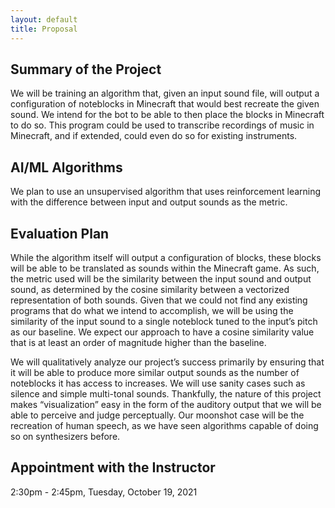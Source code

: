 ```yaml
---
layout: default
title: Proposal
---
```


## Summary of the Project
We will be training an algorithm that, given an input sound file, will output a configuration of noteblocks in Minecraft that would best recreate the given sound. We intend for the bot to be able to then place the blocks in Minecraft to do so. This program could be used to transcribe recordings of music in Minecraft, and if extended, could even do so for existing instruments.

## AI/ML Algorithms
We plan to use an unsupervised algorithm that uses reinforcement learning with the difference between input and output sounds as the metric.

## Evaluation Plan 
While the algorithm itself will output a configuration of blocks, these blocks will be able to be translated as sounds within the Minecraft game. As such, the metric used will be the similarity between the input sound and output sound, as determined by the cosine similarity between a vectorized representation of both sounds. Given that we could not find any existing programs that do what we intend to accomplish, we will be using the similarity of the input sound to a single noteblock tuned to the input’s pitch as our baseline. We expect our approach to have a cosine similarity value that is at least an order of magnitude higher than the baseline.

We will qualitatively analyze our project’s success primarily by ensuring that it will be able to produce more similar output sounds as the number of noteblocks it has access to increases. We will use sanity cases such as silence and simple multi-tonal sounds. Thankfully, the nature of this project makes “visualization” easy in the form of the auditory output that we will be able to perceive and judge perceptually. Our moonshot case will be the recreation of human speech, as we have seen algorithms capable of doing so on synthesizers before.

## Appointment with the Instructor
2:30pm - 2:45pm, Tuesday, October 19, 2021
